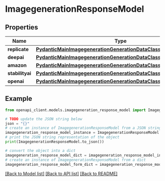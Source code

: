 # ImagegenerationResponseModel


## Properties

Name | Type | Description | Notes
------------ | ------------- | ------------- | -------------
**replicate** | [**PydanticMainImagegenerationGenerationDataClass94559363653728**](PydanticMainImagegenerationGenerationDataClass94559363653728.md) |  | [optional] 
**deepai** | [**PydanticMainImagegenerationGenerationDataClass94559363665200**](PydanticMainImagegenerationGenerationDataClass94559363665200.md) |  | [optional] 
**amazon** | [**PydanticMainImagegenerationGenerationDataClass94559363668368**](PydanticMainImagegenerationGenerationDataClass94559363668368.md) |  | [optional] 
**stabilityai** | [**PydanticMainImagegenerationGenerationDataClass94559363672672**](PydanticMainImagegenerationGenerationDataClass94559363672672.md) |  | [optional] 
**openai** | [**PydanticMainImagegenerationGenerationDataClass94559363683680**](PydanticMainImagegenerationGenerationDataClass94559363683680.md) |  | [optional] 

## Example

```python
from openapi_client.models.imagegeneration_response_model import ImagegenerationResponseModel

# TODO update the JSON string below
json = "{}"
# create an instance of ImagegenerationResponseModel from a JSON string
imagegeneration_response_model_instance = ImagegenerationResponseModel.from_json(json)
# print the JSON string representation of the object
print(ImagegenerationResponseModel.to_json())

# convert the object into a dict
imagegeneration_response_model_dict = imagegeneration_response_model_instance.to_dict()
# create an instance of ImagegenerationResponseModel from a dict
imagegeneration_response_model_form_dict = imagegeneration_response_model.from_dict(imagegeneration_response_model_dict)
```
[[Back to Model list]](../README.md#documentation-for-models) [[Back to API list]](../README.md#documentation-for-api-endpoints) [[Back to README]](../README.md)


